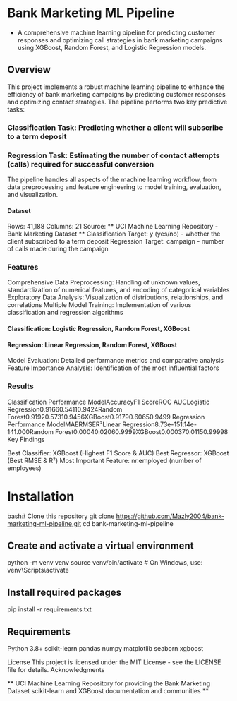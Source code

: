 # Bank Marketing ML Pipeline
  - A comprehensive machine learning pipeline for predicting customer responses and optimizing call strategies in bank marketing campaigns using XGBoost, Random Forest, and Logistic Regression models.

## Overview
This project implements a robust machine learning pipeline to enhance the efficiency of bank marketing campaigns by predicting customer responses and optimizing contact strategies. The pipeline performs two key predictive tasks:

### Classification Task: Predicting whether a client will subscribe to a term deposit
### Regression Task: Estimating the number of contact attempts (calls) required for successful conversion

The pipeline handles all aspects of the machine learning workflow, from data preprocessing and feature engineering to model training, evaluation, and visualization.

#### Dataset

Rows: 41,188
Columns: 21
Source: ** UCI Machine Learning Repository - Bank Marketing Dataset **
Classification Target: y (yes/no) - whether the client subscribed to a term deposit
Regression Target: campaign - number of calls made during the campaign

### Features

Comprehensive Data Preprocessing: Handling of unknown values, standardization of numerical features, and encoding of categorical variables
Exploratory Data Analysis: Visualization of distributions, relationships, and correlations
Multiple Model Training: Implementation of various classification and regression algorithms

####  Classification: Logistic Regression, Random Forest, XGBoost
#### Regression: Linear Regression, Random Forest, XGBoost


Model Evaluation: Detailed performance metrics and comparative analysis
Feature Importance Analysis: Identification of the most influential factors

### Results
Classification Performance
ModelAccuracyF1 ScoreROC AUCLogistic Regression0.91660.54110.9424Random Forest0.91920.57310.9456XGBoost0.91790.60650.9499
Regression Performance
ModelMAERMSER²Linear Regression8.73e-151.14e-141.000Random Forest0.00040.02060.9999XGBoost0.000370.01150.99998
Key Findings

Best Classifier: XGBoost (Highest F1 Score & AUC)
Best Regressor: XGBoost (Best RMSE & R²)
Most Important Feature: nr.employed (number of employees)

# Installation
bash# Clone this repository
git clone https://github.com/Mazly2004/bank-marketing-ml-pipeline.git
cd bank-marketing-ml-pipeline

## Create and activate a virtual environment
python -m venv venv
source venv/bin/activate  # On Windows, use: venv\Scripts\activate

## Install required packages
pip install -r requirements.txt

## Requirements

Python 3.8+
scikit-learn
pandas
numpy
matplotlib
seaborn
xgboost

License
This project is licensed under the MIT License - see the LICENSE file for details.
Acknowledgments

** UCI Machine Learning Repository for providing the Bank Marketing Dataset
scikit-learn and XGBoost documentation and communities **
